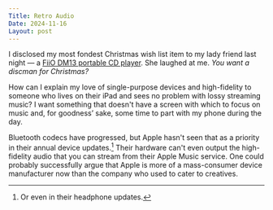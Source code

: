 ```yaml
---
Title: Retro Audio
Date: 2024-11-16
Layout: post
---
```


I disclosed my most fondest Christmas wish list item to my lady friend last night — a [FiiO DM13 portable CD player](https://www.fiio.com/dm13). She laughed at me. *You want a discman for Christmas?* 

How can I explain my love of single-purpose devices and high-fidelity to someone who lives on their iPad and sees no problem with lossy streaming music? I want something that doesn't have a screen with which to focus on music and, for goodness’ sake, some time to part with my phone during the day. 

Bluetooth codecs have progressed, but Apple hasn't seen that as a priority in their annual device updates.[^1] Their hardware can't even output the high-fidelity audio that you can stream from their Apple Music service. One could probably successfully argue that Apple is more of a mass-consumer device manufacturer now than the company who used to cater to creatives.  

[^1]:	Or even in their headphone updates.